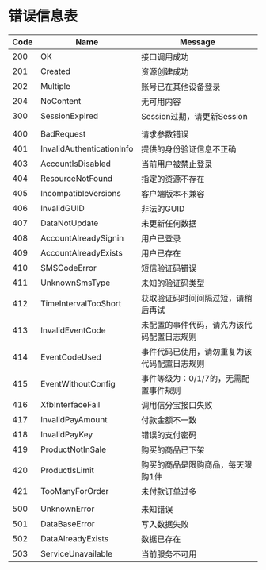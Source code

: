 # 错误信息表

|Code|Name|Message|
| ------------ | ------------ | ------------ |
|200|OK|接口调用成功|
|201|Created|资源创建成功|
|202|Multiple|账号已在其他设备登录|
|204|NoContent|无可用内容|
|300|SessionExpired|Session过期，请更新Session|
| | | |
|400|BadRequest|请求参数错误|
|401|InvalidAuthenticationInfo|提供的身份验证信息不正确|
|403|AccountIsDisabled|当前用户被禁止登录|
|404|ResourceNotFound|指定的资源不存在|
|405|IncompatibleVersions|客户端版本不兼容|
|406|InvalidGUID|非法的GUID|
|407|DataNotUpdate|未更新任何数据|
|408|AccountAlreadySignin|用户已登录|
|409|AccountAlreadyExists|用户已存在|
|410|SMSCodeError|短信验证码错误|
|411|UnknownSmsType|未知的验证码类型|
|412|TimeIntervalTooShort|获取验证码时间间隔过短，请稍后再试|
|413|InvalidEventCode|未配置的事件代码，请先为该代码配置日志规则|
|414|EventCodeUsed|事件代码已使用，请勿重复为该代码配置日志规则|
|415|EventWithoutConfig|事件等级为：0/1/7的，无需配置事件规则|
|416|XfbInterfaceFail|调用信分宝接口失败|
|417|InvalidPayAmount|付款金额不一致|
|418|InvalidPayKey|错误的支付密码|
|419|ProductNotInSale|购买的商品已下架|
|420|ProductIsLimit|购买的商品是限购商品，每天限购1件|
|421|TooManyForOrder|未付款订单过多|
| | | |
|500|UnknownError|未知错误|
|501|DataBaseError|写入数据失败|
|502|DataAlreadyExists|数据已存在|
|503|ServiceUnavailable|当前服务不可用|